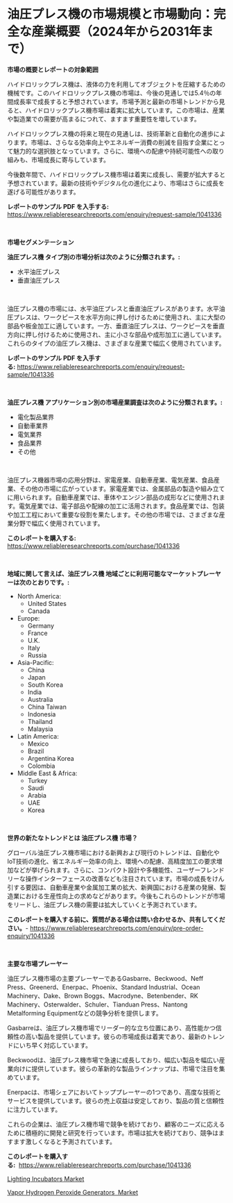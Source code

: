 <p><h1>油圧プレス機の市場規模と市場動向：完全な産業概要（2024年から2031年まで）</h1></p><p><strong>市場の概要とレポートの対象範囲</strong></p>
<p><p>ハイドロリックプレス機は、液体の力を利用してオブジェクトを圧縮するための機械です。このハイドロリックプレス機の市場は、今後の見通しでは5.4％の年間成長率で成長すると予想されています。市場予測と最新の市場トレンドから見ると、ハイドロリックプレス機市場は着実に拡大しています。この市場は、産業や製造業での需要が高まるにつれて、ますます重要性を増しています。</p><p>ハイドロリックプレス機の将来と現在の見通しは、技術革新と自動化の進歩によります。市場は、さらなる効率向上やエネルギー消費の削減を目指す企業にとって魅力的な選択肢となっています。さらに、環境への配慮や持続可能性への取り組みも、市場成長に寄与しています。</p><p>今後数年間で、ハイドロリックプレス機市場は着実に成長し、需要が拡大すると予想されています。最新の技術やデジタル化の進化により、市場はさらに成長を遂げる可能性があります。</p></p>
<p><strong>レポートのサンプル PDF を入手する:</strong> <a href="https://www.reliableresearchreports.com/enquiry/request-sample/1041336">https://www.reliableresearchreports.com/enquiry/request-sample/1041336</a></p>
<p>&nbsp;</p>
<p><strong>市場セグメンテーション</strong></p>
<p><strong>油圧プレス機 タイプ別の市場分析は次のように分類されます。:</strong></p>
<p><ul><li>水平油圧プレス</li><li>垂直油圧プレス</li></ul></p>
<p>&nbsp;</p>
<p><p>油圧プレス機の市場には、水平油圧プレスと垂直油圧プレスがあります。水平油圧プレスは、ワークピースを水平方向に押し付けるために使用され、主に大型の部品や板金加工に適しています。一方、垂直油圧プレスは、ワークピースを垂直方向に押し付けるために使用され、主に小さな部品や成形加工に適しています。これらのタイプの油圧プレス機は、さまざまな産業で幅広く使用されています。</p></p>
<p><strong>レポートのサンプル PDF を入手する:</strong>&nbsp;<a href="https://www.reliableresearchreports.com/enquiry/request-sample/1041336">https://www.reliableresearchreports.com/enquiry/request-sample/1041336</a></p>
<p>&nbsp;</p>
<p><strong> 油圧プレス機 アプリケーション別の市場産業調査は次のように分類されます。:</strong></p>
<p><ul><li>電化製品業界</li><li>自動車業界</li><li>電気業界</li><li>食品業界</li><li>その他</li></ul></p>
<p>&nbsp;</p>
<p><p>油圧プレス機器市場の応用分野は、家電産業、自動車産業、電気産業、食品産業、その他の市場に広がっています。家電産業では、金属部品の製造や組み立てに用いられます。自動車産業では、車体やエンジン部品の成形などに使用されます。電気産業では、電子部品や配線の加工に活用されます。食品産業では、包装や加工工程において重要な役割を果たします。その他の市場では、さまざまな産業分野で幅広く使用されています。</p></p>
<p><strong>このレポートを購入する:</strong>&nbsp; <a href="https://www.reliableresearchreports.com/purchase/1041336">https://www.reliableresearchreports.com/purchase/1041336</a></p>
<p>&nbsp;</p>
<p><strong>地域に関して言えば、油圧プレス機 地域ごとに利用可能なマーケットプレーヤーは次のとおりです。:</strong></p>
<p><ul>
    <li>
        North America:
        <ul>
            <li>United States</li>
            <li>Canada</li>
        </ul>
    </li>
    <li>
        Europe:
        <ul>
            <li>Germany</li>
            <li>France</li>
            <li>U.K.</li>
            <li>Italy</li>
            <li>Russia</li>
        </ul>
    </li>
    <li>
        Asia-Pacific:
        <ul>
            <li>China</li>
            <li>Japan</li>
            <li>South Korea</li>
            <li>India</li>
            <li>Australia</li>
            <li>China Taiwan</li>
            <li>Indonesia</li>
            <li>Thailand</li>
            <li>Malaysia</li>
        </ul>
    </li>
    <li>
        Latin America:
        <ul>
            <li>Mexico</li>
            <li>Brazil</li>
            <li>Argentina Korea</li>
            <li>Colombia</li>
        </ul>
    </li>
    <li>
        Middle East & Africa:
        <ul>
            <li>Turkey</li>
            <li>Saudi</li>
            <li>Arabia</li>
            <li>UAE</li>
            <li>Korea</li>
        </ul>
    </li>
    </ul></p>
<p>&nbsp;</p>
<p><strong>世界の新たなトレンドとは 油圧プレス機 市場？</strong></p>
<p><p>グローバル油圧プレス機市場における新興および現行のトレンドは、自動化やIoT技術の進化、省エネルギー効率の向上、環境への配慮、高精度加工の要求増加などが挙げられます。さらに、コンパクト設計や多機能性、ユーザーフレンドリーな操作インターフェースの改善なども注目されています。市場の成長をけん引する要因は、自動車産業や金属加工業の拡大、新興国における産業の発展、製造業における生産性向上の求めなどがあります。今後もこれらのトレンドが市場をリードし、油圧プレス機の需要は拡大していくと予測されています。</p></p>
<p><strong>このレポートを購入する前に、質問がある場合は問い合わせるか、共有してください。</strong>- <a href="https://www.reliableresearchreports.com/enquiry/pre-order-enquiry/1041336">https://www.reliableresearchreports.com/enquiry/pre-order-enquiry/1041336</a></p>
<p>&nbsp;</p>
<p><strong>主要な市場プレーヤー</strong></p>
<p><p>油圧プレス機市場の主要プレーヤーであるGasbarre、Beckwood、Neff Press、Greenerd、Enerpac、Phoenix、Standard Industrial、Ocean Machinery、Dake、Brown Boggs、Macrodyne、Betenbender、RK Machinery、Osterwalder、Schuler、Tianduan Press、Nantong Metalforming Equipmentなどの競争分析を提供します。</p><p>Gasbarreは、油圧プレス機市場でリーダー的な立ち位置にあり、高性能かつ信頼性の高い製品を提供しています。彼らの市場成長は着実であり、最新のトレンドにいち早く対応しています。</p><p>Beckwoodは、油圧プレス機市場で急速に成長しており、幅広い製品を幅広い産業向けに提供しています。彼らの革新的な製品ラインナップは、市場で注目を集めています。</p><p>Enerpacは、市場シェアにおいてトッププレーヤーの1つであり、高度な技術とサービスを提供しています。彼らの売上収益は安定しており、製品の質と信頼性に注力しています。</p><p>これらの企業は、油圧プレス機市場で競争を続けており、顧客のニーズに応えるために積極的に開発と研究を行っています。市場は拡大を続けており、競争はますます激しくなると予測されています。</p></p>
<p><strong>このレポートを購入する:</strong>&nbsp;&nbsp;<a href="https://www.reliableresearchreports.com/purchase/1041336">https://www.reliableresearchreports.com/purchase/1041336</a></p>
<p><p><a href="https://extreme-scabiosa-c81.notion.site/Lighting-Incubators-Market-Size-and-Growth-Market-Segmentation-Regional-and-Country-Breakdowns-an-2860735cc82047e8b2431822cf9c4867">Lighting Incubators Market</a></p><p><a href="https://adventurous-uranium-ef9.notion.site/Vapor-Hydrogen-Peroxide-Generators-Market-Centers-on-Aspects-such-as-Market-Growth-Market-Share-M-aff6f515dc584bfeb57b4384e161cea9">Vapor Hydrogen Peroxide Generators  Market</a></p></p>